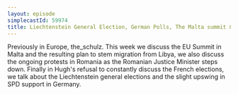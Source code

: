 ```yaml
---
layout: episode
simplecastId: 59974
title: Liechtenstein General Election, German Polls, The Malta summit & Ongoing Protests in Romania
---
```


Previously in Europe, the_schulz. This week we discuss the EU Summit in Malta and the resulting plan to stem migration from Libya, we also discuss the ongoing protests in Romania as the Romanian Justice Minister steps down. Finally in Hugh's refusal to constantly discuss the French elections, we talk about the Liechtenstein general elections and the slight upswing in SPD support in Germany.
